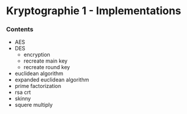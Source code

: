# Kryptographie 1 - Implementations
### Contents

 - AES
- DES
	- encryption
	- recreate main key
	- recreate round key
- euclidean algorithm
- expanded euclidean algorithm
- prime factorization
- rsa crt
- skinny
- squere multiply